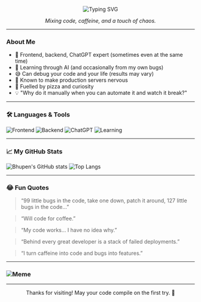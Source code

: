 
<p align="center">
  <img src="https://readme-typing-svg.demolab.com?font=Fira+Code&weight=700&size=30&pause=1000&color=F7A41D&center=true&vCenter=true&width=500&lines=Hey+there%2C+I'm+Bhupen+%F0%9F%91%8B;Welcome+to+my+GitHub!+%F0%9F%92%BB" alt="Typing SVG" />
</p>

<p align="center">
  <i>Mixing code, caffeine, and a touch of chaos.</i>
</p>

---

### About Me

- 🚀 Frontend, backend, ChatGPT expert (sometimes even at the same time)
- 🤖 Learning through AI (and occasionally from my own bugs)
- 😅 Can debug your code and your life (results may vary)
- 🥇 Known to make production servers nervous
- 🍕 Fuelled by pizza and curiosity
- 💡 "Why do it manually when you can automate it and watch it break?"

---

### 🛠️ Languages & Tools
![Frontend](https://img.shields.io/badge/Frontend-React%2C%20HTML%2C%20CSS-blue)
![Backend](https://img.shields.io/badge/Backend-Node.js%2C%20Express-green)
![ChatGPT](https://img.shields.io/badge/-ChatGPT-black?style=flat-square&logo=openai)
![Learning](https://img.shields.io/badge/Learning-AI-brightgreen)

---

### 📈 My GitHub Stats
![Bhupen's GitHub stats](https://github-readme-stats.vercel.app/api?username=bhupen98&show_icons=true&theme=tokyonight)
![Top Langs](https://github-readme-stats.vercel.app/api/top-langs/?username=bhupen98&layout=compact&theme=tokyonight)

---

### 😂 Fun Quotes
> “99 little bugs in the code, take one down, patch it around, 127 little bugs in the code…”

> “Will code for coffee.”

> “My code works… I have no idea why.”

> “Behind every great developer is a stack of failed deployments.”

> “I turn caffeine into code and bugs into features.”

---

### ![Meme](https://media.giphy.com/media/13HgwGsXF0aiGY/giphy.gif)

---

<p align="center">Thanks for visiting! May your code compile on the first try. 🚀</p>
